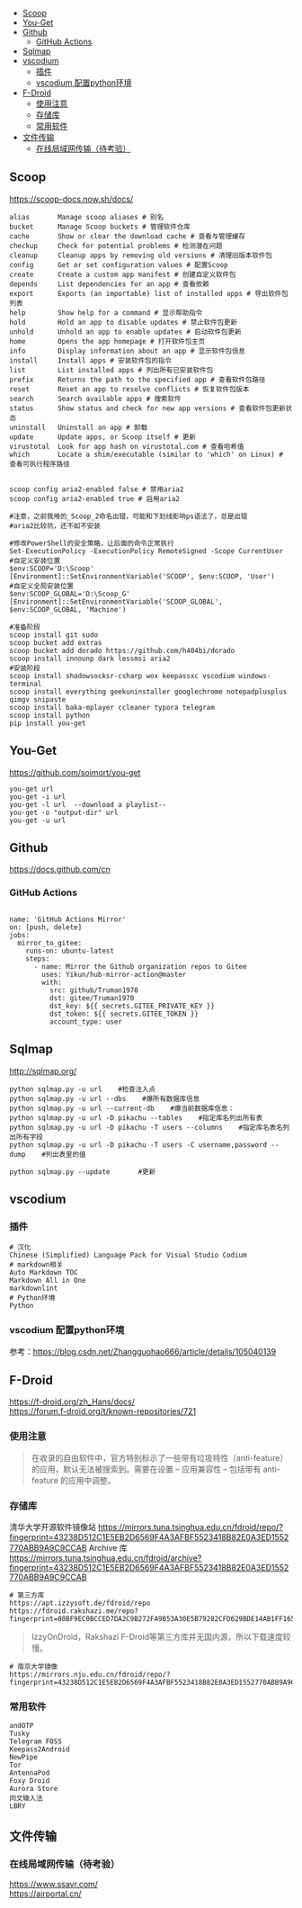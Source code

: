 <!-- TOC -->

- [Scoop](#scoop)
- [You-Get](#you-get)
- [Github](#github)
  - [GitHub Actions](#github-actions)
- [Sqlmap](#sqlmap)
- [vscodium](#vscodium)
  - [插件](#插件)
  - [vscodium 配置python环境](#vscodium-配置python环境)
- [F-Droid](#f-droid)
  - [使用注意](#使用注意)
  - [存储库](#存储库)
  - [常用软件](#常用软件)
- [文件传输](#文件传输)
  - [在线局域网传输（待考验）](#在线局域网传输待考验)

<!-- /TOC -->


## Scoop
<https://scoop-docs.now.sh/docs/>

```shell
alias       Manage scoop aliases # 别名
bucket      Manage Scoop buckets # 管理软件仓库
cache       Show or clear the download cache # 查看与管理缓存
checkup     Check for potential problems # 检测潜在问题
cleanup     Cleanup apps by removing old versions # 清理旧版本软件包
config      Get or set configuration values # 配置Scoop
create      Create a custom app manifest # 创建自定义软件包
depends     List dependencies for an app # 查看依赖
export      Exports (an importable) list of installed apps # 导出软件包列表
help        Show help for a command # 显示帮助指令
hold        Hold an app to disable updates # 禁止软件包更新
unhold      Unhold an app to enable updates # 启动软件包更新
home        Opens the app homepage # 打开软件包主页
info        Display information about an app # 显示软件包信息
install     Install apps # 安装软件包的指令
list        List installed apps # 列出所有已安装软件包
prefix      Returns the path to the specified app # 查看软件包路径
reset       Reset an app to resolve conflicts # 恢复软件包版本
search      Search available apps # 搜索软件
status      Show status and check for new app versions # 查看软件包更新状态
uninstall   Uninstall an app # 卸载
update      Update apps, or Scoop itself # 更新
virustotal  Look for app hash on virustotal.com # 查看哈希值
which       Locate a shim/executable (similar to 'which' on Linux) # 查看可执行程序路径


scoop config aria2-enabled false # 禁用aria2
scoop config aria2-enabled true # 启用aria2
```

```shell
#注意，之前我用的_Scoop_2命名出错，可能和下划线影响ps语法了，总是出错
#aria2比较坑，还不如不安装

#修改PowerShell的安全策略，让后面的命令正常执行
Set-ExecutionPolicy -ExecutionPolicy RemoteSigned -Scope CurrentUser
#自定义安装位置
$env:SCOOP='D:\Scoop'
[Environment]::SetEnvironmentVariable('SCOOP', $env:SCOOP, 'User')
#自定义全局安装位置
$env:SCOOP_GLOBAL='D:\Scoop_G'
[Environment]::SetEnvironmentVariable('SCOOP_GLOBAL', $env:SCOOP_GLOBAL, 'Machine')

#准备阶段
scoop install git sudo
scoop bucket add extras 
scoop bucket add dorado https://github.com/h404bi/dorado
scoop install innounp dark lessmsi aria2
#安装阶段
scoop install shadowsocksr-csharp wox keepassxc vscodium windows-terminal
scoop install everything geekuninstaller googlechrome notepadplusplus qimgv snipaste
scoop install baka-mplayer ccleaner typora telegram 
scoop install python 
pip install you-get
```



## You-Get
<https://github.com/soimort/you-get>

```shell
you-get url
you-get -i url
you-get -l url  --download a playlist--
you-get -o "output-dir" url
you-get -u url
```

## Github
<https://docs.github.com/cn>


### GitHub Actions

```shell

name: 'GitHub Actions Mirror'
on: [push, delete]
jobs:
  mirror_to_gitee:
    runs-on: ubuntu-latest
    steps:
      - name: Mirror the Github organization repos to Gitee
        uses: Yikun/hub-mirror-action@master
        with:
          src: github/Truman1970
          dst: gitee/Truman1970
          dst_key: ${{ secrets.GITEE_PRIVATE_KEY }}
          dst_token: ${{ secrets.GITEE_TOKEN }}
          account_type: user

```




## Sqlmap
<http://sqlmap.org/>

```shell
python sqlmap.py -u url    #检查注入点
python sqlmap.py -u url --dbs    #爆所有数据库信息
python sqlmap.py -u url --current-db    #爆当前数据库信息：
python sqlmap.py -u url -D pikachu --tables    #指定库名列出所有表
python sqlmap.py -u url -D pikachu -T users --columns    #指定库名表名列出所有字段
python sqlmap.py -u url -D pikachu -T users -C username,password --dump    #列出表里的值

python sqlmap.py --update       #更新

```


## vscodium

### 插件
```shell
# 汉化
Chinese (Simplified) Language Pack for Visual Studio Codium
# markdown相关
Auto Markdown TOC
Markdown All in One
markdownlint
# Python环境
Python
```

### vscodium 配置python环境
参考：<https://blog.csdn.net/Zhangguohao666/article/details/105040139>

## F-Droid
<https://f-droid.org/zh_Hans/docs/>  
<https://forum.f-droid.org/t/known-repositories/721>  

### 使用注意
> 在收录的自由软件中，官方特别标示了一些带有垃圾特性〔anti-feature〕的应用，默认无法被搜索到。需要在设置 – 应用兼容性 – 包括带有 anti-feature 的应用中调整。  

### 存储库
清华大学开源软件镜像站
<https://mirrors.tuna.tsinghua.edu.cn/fdroid/repo/?fingerprint=43238D512C1E5EB2D6569F4A3AFBF5523418B82E0A3ED1552770ABB9A9C9CCAB>
Archive 库
<https://mirrors.tuna.tsinghua.edu.cn/fdroid/archive?fingerprint=43238D512C1E5EB2D6569F4A3AFBF5523418B82E0A3ED1552770ABB9A9C9CCAB>
 
```shell
# 第三方库
https://apt.izzysoft.de/fdroid/repo  
https://fdroid.rakshazi.me/repo?fingerprint=80BF9EC0BCCED7DA2C9B272FA9B53A30E5B79282CFD629BDE14AB1FF1658C02E  
```
> IzzyOnDroid，Rakshazi F-Droid等第三方库并无国内源，所以下载速度较慢。  


```shell
# 南京大学镜像
https://mirrors.nju.edu.cn/fdroid/repo/?fingerprint=43238D512C1E5EB2D6569F4A3AFBF5523418B82E0A3ED1552770ABB9A9C9CCAB​
```

### 常用软件
```shell
andOTP
Tusky
Telegram FOSS
Keepass2Android
NewPipe
Tor
AntennaPod
Foxy Droid
Aurora Store
同文输入法
LBRY
```

## 文件传输
### 在线局域网传输（待考验）
<https://www.ssavr.com/>  
<https://airportal.cn/>  